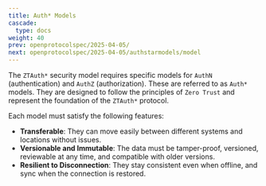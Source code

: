 ```yaml
---
title: Auth* Models
cascade:
  type: docs
weight: 40
prev: openprotocolspec/2025-04-05/
next: openprotocolspec/2025-04-05/authstarmodels/model
---
```


The `ZTAuth*` security model requires specific models for `AuthN` (authentication) and `AuthZ` (authorization). These are referred to as `Auth*` models. They are designed to follow the principles of `Zero Trust` and represent the foundation of the `ZTAuth*` protocol.  

Each model must satisfy the following features:

- **Transferable**: They can move easily between different systems and locations without issues.
- **Versionable and Immutable**: The data must be tamper-proof, versioned, reviewable at any time, and compatible with older versions.
- **Resilient to Disconnection**: They stay consistent even when offline, and sync when the connection is restored.
